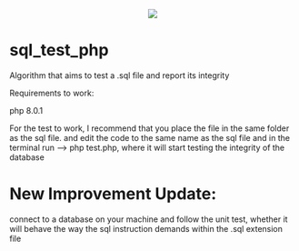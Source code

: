 <p align="center">
<img loading="lazy" src="http://img.shields.io/static/v1?label=STATUS&message=%20FINISH&color=GREEN&style=for-the-badge"/>
</p>

# sql_test_php
Algorithm that aims to test a .sql file and report its integrity

Requirements to work:

php 8.0.1

For the test to work, I recommend that you place the file in the same folder as the sql file. and edit the code to the same name as the sql file and in the terminal run --> php test.php, where it will start testing the integrity of the database

# New Improvement Update:

connect to a database on your machine and follow the unit test, whether it will behave the way the sql instruction demands within the .sql extension file
